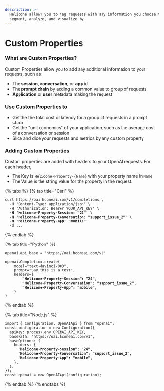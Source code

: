 ```yaml
---
description: >-
  Helicone allows you to tag requests with any information you choose to
  segment, analyze, and visualize by
---
```


# Custom Properties

### What are Custom Properties?

Custom Properties allow you to add any additional information to your requests, such as:

* The **session**, **conversation**, or **app** id
* The **prompt chain** by adding a common value to group of requests
* **Application** or **user** metadata making the request

### Use Custom Properties to

* Get the the total cost or latency for a group of requests in a prompt chain
* Get the "unit economics" of your application, such as the average cost of a conversation or session
* Slice and dice your requests and metrics by any custom property

### Adding Custom Properties

Custom properties are added with headers to your OpenAI requests. For each header,

* The Key is `Helicone-Property-{Name}` with your property name in `Name`
* The Value is the string value for the property in the request.

{% tabs %}
{% tab title="Curl" %}
<pre><code>curl https://oai.hconeai.com/v1/completions \
  -H 'Content-Type: application/json' \
  -H 'Authorization: Bearer YOUR_API_KEY' \
<strong>  -H 'Helicone-Property-Session: "24"' \
</strong><strong>  -H 'Helicone-Property-Conversation: "support_issue_2"' \
</strong><strong>  -H 'Helicone-Property-App: "mobile"'
</strong>  -d ...
</code></pre>
{% endtab %}

{% tab title="Python" %}
<pre class="language-python"><code class="lang-python">openai.api_base = "https://oai.hconeai.com/v1"

openai.Completion.create(
    model="text-davinci-003",
    prompt="Say this is a test",
    headers={
<strong>        "Helicone-Property-Session": "24",
</strong><strong>        "Helicone-Property-Conversation": "support_issue_2",
</strong><strong>        "Helicone-Property-App": "mobile",
</strong>    }
)
</code></pre>
{% endtab %}

{% tab title="Node.js" %}
<pre class="language-typescript"><code class="lang-typescript">import { Configuration, OpenAIApi } from "openai";
const configuration = new Configuration({
  apiKey: process.env.OPENAI_API_KEY,
  basePath: "https://oai.hconeai.com/v1",
  baseOptions: {
    headers: {
<strong>      "Helicone-Property-Session": "24",
</strong><strong>      "Helicone-Property-Conversation": "support_issue_2",
</strong><strong>      "Helicone-Property-App": "mobile",
</strong>    },
  },
});
const openai = new OpenAIApi(configuration);
</code></pre>
{% endtab %}
{% endtabs %}
